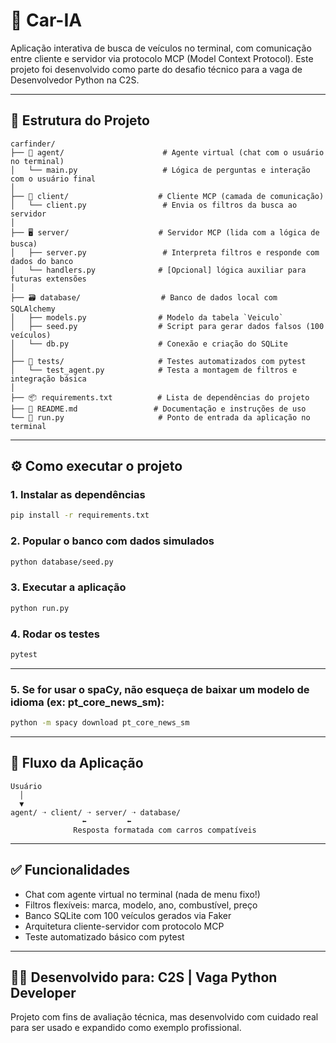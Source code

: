 # 🚗 Car-IA

Aplicação interativa de busca de veículos no terminal, com comunicação entre cliente e servidor via protocolo MCP (Model Context Protocol). Este projeto foi desenvolvido como parte do desafio técnico para a vaga de Desenvolvedor Python na C2S.

---

## 🧭 Estrutura do Projeto

```
carfinder/
├── 🧠 agent/                      # Agente virtual (chat com o usuário no terminal)
│   └── main.py                   # Lógica de perguntas e interação com o usuário final
│
├── 📡 client/                    # Cliente MCP (camada de comunicação)
│   └── client.py                 # Envia os filtros da busca ao servidor
│
├── 🖥️ server/                    # Servidor MCP (lida com a lógica de busca)
│   ├── server.py                 # Interpreta filtros e responde com dados do banco
│   └── handlers.py              # [Opcional] lógica auxiliar para futuras extensões
│
├── 🗃️ database/                  # Banco de dados local com SQLAlchemy
│   ├── models.py                # Modelo da tabela `Veiculo`
│   ├── seed.py                  # Script para gerar dados falsos (100 veículos)
│   └── db.py                    # Conexão e criação do SQLite
│
├── 🧪 tests/                     # Testes automatizados com pytest
│   └── test_agent.py            # Testa a montagem de filtros e integração básica
│
├── 📦 requirements.txt          # Lista de dependências do projeto
├── 📖 README.md                 # Documentação e instruções de uso
└── 🚀 run.py                     # Ponto de entrada da aplicação no terminal
```

---

## ⚙️ Como executar o projeto

### 1. Instalar as dependências

```bash
pip install -r requirements.txt
```

### 2. Popular o banco com dados simulados

```bash
python database/seed.py
```

### 3. Executar a aplicação

```bash
python run.py
```

### 4. Rodar os testes

```bash
pytest
```

---

### 5. Se for usar o spaCy, não esqueça de baixar um modelo de idioma (ex: pt_core_news_sm):

```bash
python -m spacy download pt_core_news_sm
```

---

## 🧩 Fluxo da Aplicação

```
Usuário
  │
  ▼
agent/ ➝ client/ ➝ server/ ➝ database/
                ⬅         ⬅
              Resposta formatada com carros compatíveis
```

---

## ✅ Funcionalidades

- Chat com agente virtual no terminal (nada de menu fixo!)
- Filtros flexíveis: marca, modelo, ano, combustível, preço
- Banco SQLite com 100 veículos gerados via Faker
- Arquitetura cliente-servidor com protocolo MCP
- Teste automatizado básico com pytest

---

## 👨‍💻 Desenvolvido para: C2S | Vaga Python Developer

Projeto com fins de avaliação técnica, mas desenvolvido com cuidado real para ser usado e expandido como exemplo profissional.

